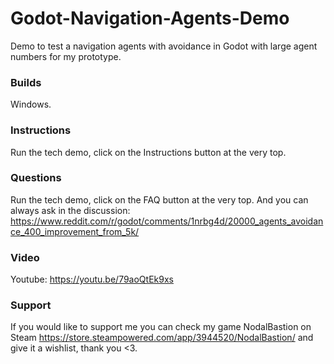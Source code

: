 # Godot-Navigation-Agents-Demo
Demo to test a navigation agents with avoidance in Godot with large agent numbers for my prototype.

### Builds
Windows.

### Instructions
Run the tech demo, click on the Instructions button at the very top.

### Questions
Run the tech demo, click on the FAQ button at the very top.
And you can always ask in the discussion: https://www.reddit.com/r/godot/comments/1nrbg4d/20000_agents_avoidance_400_improvement_from_5k/

### Video
Youtube: https://youtu.be/79aoQtEk9xs

### Support
If you would like to support me you can check my game NodalBastion on Steam https://store.steampowered.com/app/3944520/NodalBastion/ and give it a wishlist, thank you <3.
